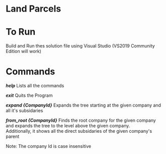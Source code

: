 # Land Parcels

# To Run
Build and Run thes solution file using Visual Studio (VS2019 Community Edition will work)

# Commands
***help***
Lists all the commands

***exit***
Quits the Program

***expand {CompanyId}***
Expands the tree starting at the given company and all it's subsidaries

***from_root {CompanyId}***
Finds the root company for the given company and expands the tree to the level above the given company.  
Additionally, it shows all the direct subsidaries of the given company's parent

Note: The company Id is case insensitive
